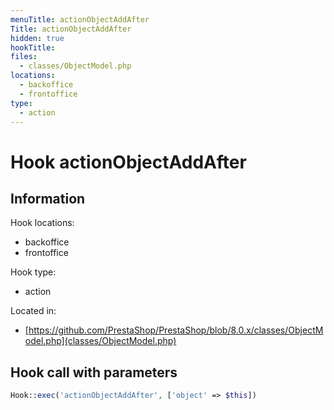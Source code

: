```yaml
---
menuTitle: actionObjectAddAfter
Title: actionObjectAddAfter
hidden: true
hookTitle: 
files:
  - classes/ObjectModel.php
locations:
  - backoffice
  - frontoffice
type:
  - action
---
```


# Hook actionObjectAddAfter

## Information

Hook locations: 
  - backoffice
  - frontoffice

Hook type: 
  - action

Located in: 
  - [https://github.com/PrestaShop/PrestaShop/blob/8.0.x/classes/ObjectModel.php](classes/ObjectModel.php)

## Hook call with parameters

```php
Hook::exec('actionObjectAddAfter', ['object' => $this])
```